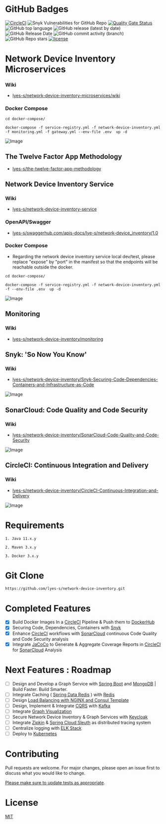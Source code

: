 # GitHub Badges

[![CircleCI](https://circleci.com/gh/lyes-s/network-device-inventory/tree/master.svg?style=shield)](https://circleci.com/gh/lyes-s/network-device-inventory/tree/master)
![Snyk Vulnerabilities for GitHub Repo](https://img.shields.io/snyk/vulnerabilities/github/lyes-s/network-device-inventory)
[![Quality Gate Status](https://sonarcloud.io/api/project_badges/measure?project=lyes-s_network-device-inventory&metric=alert_status)](https://sonarcloud.io/summary/new_code?id=lyes-s_network-device-inventory)
![GitHub top language](https://img.shields.io/github/languages/top/lyes-s/network-device-inventory)
![GitHub release (latest by date)](https://img.shields.io/github/v/release/lyes-s/network-device-inventory)
![GitHub Release Date](https://img.shields.io/github/release-date/lyes-s/network-device-inventory)
![GitHub commit activity (branch)](https://img.shields.io/github/commit-activity/y/lyes-s/network-device-inventory/master)
![GitHub Repo stars](https://img.shields.io/github/stars/lyes-s/network-device-inventory?style=social)
[![license](https://img.shields.io/badge/License-MIT-yellow.svg)](https://github.com/lyes-s/network-device-inventory/blob/master/LICENSE.md)


# Network Device Inventory Microservices

### Wiki

* [lyes-s/network-device-inventory-microservices/wiki](https://github.com/lyes-s/network-device-inventory/wiki)

### Docker Compose

```
cd docker-compose/

docker-compose -f service-registry.yml -f network-device-inventory.yml -f monitoring.yml -f gateway.yml --env-file .env  up -d
```

![Image](https://raw.githubusercontent.com/wiki/lyes-s/network-device-inventory/images/monitoring-system-design-v2.PNG)

## The Twelve Factor App Methodology

* [lyes-s/the-twelve-factor-app-methodology](https://github.com/lyes-s/network-device-inventory/wiki/The-Twelve-Factor-App-Methodology-%F0%9F%94%A5)

## Network Device Inventory Service

### Wiki

* [lyes-s/network-device-inventory-service](https://github.com/lyes-s/network-device-inventory/tree/master/network-device-inventory-service)

### OpenAPI/Swagger

* [lyes-s/swaggerhub.com/apis-docs/lye-s/network-device_inventory/1.0](https://app.swaggerhub.com/apis-docs/lye-s/network-device_inventory/1.0)

### Docker Compose

* Regarding the network device inventory service local dev/test, please replace "expose" by "port" in the manifest so that the endpoints will be reachable outside the docker.  

```
cd docker-compose/

docker-compose -f service-registry.yml -f network-device-inventory.yml -f --env-file .env  up -d
```

![Image](https://raw.githubusercontent.com/wiki/lyes-s/network-device-inventory/images/inventory-restful-web-service-v2.PNG)

## Monitoring

### Wiki

* [lyes-s/network-device-inventory/monitoring](https://github.com/lyes-s/network-device-inventory/wiki/Monitoring)

## Snyk: 'So Now You Know'

### Wiki

* [lyes-s/network-device-inventory/Snyk-Securing-Code-Dependencies-Containers-and-Infrastructure-as-Code](https://github.com/lyes-s/network-device-inventory/wiki/Snyk-Securing-Code,-Dependencies,-Containers-and-Infrastructure-as-Code)

![Image](https://raw.githubusercontent.com/wiki/lyes-s/network-device-inventory/images/CircleCiBuild.PNG)


## SonarCloud: Code Quality and Code Security

### Wiki

* [lyes-s/network-device-inventory/SonarCloud-Code-Quality-and-Code-Security](https://github.com/lyes-s/network-device-inventory/wiki/SonarCloud-Code-Quality-and-Code-Security)

![Image](https://raw.githubusercontent.com/wiki/lyes-s/network-device-inventory/images/sonarcloud-v3.PNG)


## CircleCI: Continuous Integration and Delivery

### Wiki

* [lyes-s/network-device-inventory/CircleCI-Continuous-Integration-and-Delivery](https://github.com/lyes-s/network-device-inventory/wiki/CircleCI-Continuous-Integration-and-Delivery)

![Image](https://raw.githubusercontent.com/wiki/lyes-s/network-device-inventory/images/release-workflow-v6.PNG)

# Requirements
```
1. Java 11.x.y

2. Maven 3.x.y

3. Docker 3.x.y
```

# Git Clone
```
https://github.com/lyes-s/network-device-inventory.git
```

# Completed Features

- [x] Build Docker Images In a [CircleCI](https://circleci.com/) Pipeline & Push them to [DockerHub](https://hub.docker.com/)
- [x] Securing Code, Dependencies, Containers with [Snyk](https://snyk.io/)
- [x] Enhance [CircleCI](https://circleci.com/) workflows with [SonarCloud](https://sonarcloud.io/) continuous Code Quality and Code Security analysis
- [x] Integrate [JaCoCo](https://www.eclemma.org/jacoco/) to Generate & Aggregate Coverage Reports in [CircleCI](https://circleci.com/) for [SonarCloud](https://sonarcloud.io/) Analysis

# Next Features : Roadmap

- [ ] Design and Develop a Graph Service with [Spring Boot](https://spring.io/projects/spring-boot) and [MongoDB](https://www.mongodb.com/) | Build Faster. Build Smarter.  
- [ ] Integrate Caching ( [Spring Data Redis](https://spring.io/projects/spring-data-redis) ) with [Redis](https://redis.io/)
- [ ] Design [Load Balancing with NGINX and Consul Template](https://learn.hashicorp.com/tutorials/consul/load-balancing-nginx?in=consul/integrations)
- [ ] Design, Implement & Integrate [CQRS](https://www.confluent.io/blog/event-sourcing-cqrs-stream-processing-apache-kafka-whats-connection/) with [Kafka](https://kafka.apache.org/)
- [ ] Integrate [Graph Visualization](https://github.com/lyes-s/graph-visualization)
- [ ] Secure Network Device Inventory & Graph Services with [Keycloak](https://www.keycloak.org/)
- [ ] Integrate [Zipkin](https://zipkin.io/) & [Spring Cloud Sleuth](https://spring.io/projects/spring-cloud-sleuth) as distributed tracing system
- [ ] Centralize logging with [ELK Stack](https://www.elastic.co/elastic-stack/)
- [ ] Deploy to [Kubernetes](https://kubernetes.io/)

# Contributing

Pull requests are welcome. For major changes, please open an issue first to discuss what you would like to change.

[Please make sure to update tests as appropriate](https://github.com/lyes-s/network-device-inventory/wiki/Application-Test-Suite-with-JUnit-5-&-Mockito-%F0%9F%8D%B8).

# License

[MIT](https://github.com/lyes-s/network-device-inventory/blob/master/LICENSE.md)

